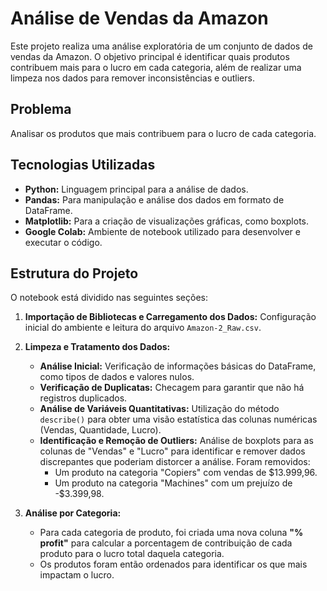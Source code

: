# Análise de Vendas da Amazon


Este projeto realiza uma análise exploratória de um conjunto de dados de vendas da Amazon. O objetivo principal é identificar quais produtos contribuem mais para o lucro em cada categoria, além de realizar uma limpeza nos dados para remover inconsistências e outliers.

## Problema

Analisar os produtos que mais contribuem para o lucro de cada categoria.

## Tecnologias Utilizadas

* **Python:** Linguagem principal para a análise de dados.
* **Pandas:** Para manipulação e análise dos dados em formato de DataFrame.
* **Matplotlib:** Para a criação de visualizações gráficas, como boxplots.
* **Google Colab:** Ambiente de notebook utilizado para desenvolver e executar o código.

## Estrutura do Projeto

O notebook está dividido nas seguintes seções:

1.  **Importação de Bibliotecas e Carregamento dos Dados:** Configuração inicial do ambiente e leitura do arquivo `Amazon-2_Raw.csv`.

2.  **Limpeza e Tratamento dos Dados:**
    * **Análise Inicial:** Verificação de informações básicas do DataFrame, como tipos de dados e valores nulos.
    * **Verificação de Duplicatas:** Checagem para garantir que não há registros duplicados.
    * **Análise de Variáveis Quantitativas:** Utilização do método `describe()` para obter uma visão estatística das colunas numéricas (Vendas, Quantidade, Lucro).
    * **Identificação e Remoção de Outliers:** Análise de boxplots para as colunas de "Vendas" e "Lucro" para identificar e remover dados discrepantes que poderiam distorcer a análise. Foram removidos:
        * Um produto na categoria "Copiers" com vendas de $13.999,96.
        * Um produto na categoria "Machines" com um prejuízo de -$3.399,98.

3.  **Análise por Categoria:**
    * Para cada categoria de produto, foi criada uma nova coluna **"% profit"** para calcular a porcentagem de contribuição de cada produto para o lucro total daquela categoria.
    * Os produtos foram então ordenados para identificar os que mais impactam o lucro.
